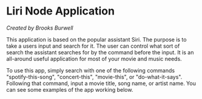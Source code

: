 <h1>Liri Node Application</h1><i>Created by Brooks Burwell</i>

This application is based on the popular assistant Siri. The purpose is to take a users input and search for it. The user can control what sort of search the assistant searches for by the command before the input. It is an all-around useful application for most of your movie and music needs.

To use this app, simply search with one of the following commands "spotify-this-song", "concert-this", "movie-this", or "do-what-it-says". Following that command, input a movie title, song name, or artist name. You can see some examples of the app working below.
